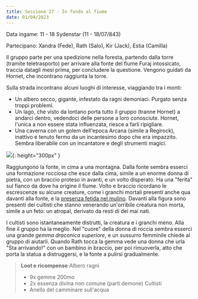 ```yaml
---
title: Sessione 27 - In fondo al fiume
date: 01/04/2023
---
```


Data ingame: 11 - 18 Sydenstar (11 - 18/07/843)

Partecipano: Xandra (Fede), Rath (Salo), Kir (Jack), Estia (Camilla)

Il gruppo parte per una spedizione nella foresta, partendo dalla torre (tramite teletrasporto) per arrivare alla fonte del fiume Furaj intossicato, traccia datagli mesi prima, per concludere la questione. Vengono guidati da Hornet, che incontrano raggiunta la torre.

Sulla strada incontrano alcuni luoghi di interesse, viaggiando tra i monti:

- Un albero secco, gigante, infestato da ragni demoniaci. Purgato senza troppi problemi.
- Un lago, che visto da lontano porta tutto il gruppo (tranne Hornet) a andarci dentro, vedendoci delle persone a loro conosciute. Hornet, l'unica a non essere stata influenzata, riesce a farli ripigliare.
- Una caverna con un golem dell'epoca Arcana (simile a Regirock), inattivo e tenuto fermo da un incantesimo dopo che era impazzito. Sembra liberabile con un incantatore e degli strumenti magici.

![](https://pbs.twimg.com/media/E4qdDBEVkAILagh?format=jpg&name=4096x4096){: height="300px" }

Raggiungono la fonte, in cima a una montagna. Dalla fonte sembra esserci una formazione rocciosa che esce dalla cima, simile a un enorme donna di pietra, con un braccio proteso in avanti, e un volto disperato. Ha una "ferita" sul fianco da dove ha origine il fiume. Volto e braccio ricordano le escrescenze su alcune creature, come i granchi mortali presenti anche qua davanti alla fonte, e la [presenza fetida nel mulino](#sessione-11). Davanti alla figura sono presenti dei cultisti che stanno venerando un'orribile creatura non morta, simile a un feto: un atropal, derivato da resti di dei mai nati.

I cultisti sono istantaneamente distrutti, la creatura e i granchi meno. Alla fine il gruppo ha la meglio. Nel "cuore" della donna di roccia sembra esserci una grande *gemma draconica superiore*, e un sussurro femminile chiede al gruppo di aiutarli. Quando Rath tocca la gemma vede una donna che urla "Sta arrivando!" con un bambino in braccio, per poi rimuoverla, atto che porta la statua a distruggersi, e la fonte a pulirsi gradualmente.

> **Loot e ricompense**
> Albero ragni
> - 9x gemme 200mo
> - 2x essenza divina non comune (parti demone)
> Cultisti
> - Anello del camminare sull'acqua